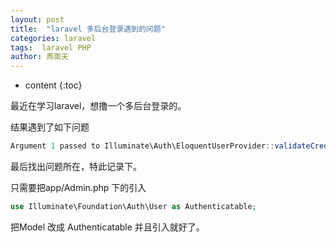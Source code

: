 ```yaml
---
layout: post
title:  "laravel 多后台登录遇到的问题"
categories: laravel
tags:  laravel PHP
author: 燕南天
---
```


* content
{:toc}


最近在学习laravel，想撸一个多后台登录的。

结果遇到了如下问题

```js
Argument 1 passed to Illuminate\Auth\EloquentUserProvider::validateCredentials() must be an instance of Illuminate\Contracts\Auth\Authenticatable, instance of App\Admin given, called in /Applications/MAMP/htdocs/blog/vendor/laravel/framework/src/Illuminate/Auth/SessionGuard.php on line 379
```

最后找出问题所在，特此记录下。


只需要把app/Admin.php 下的引入

```php
use Illuminate\Foundation\Auth\User as Authenticatable;
```

把Model 改成 Authenticatable 并且引入就好了。

